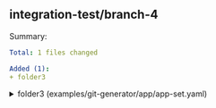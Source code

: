 ## integration-test/branch-4

Summary:
```yaml
Total: 1 files changed

Added (1):
+ folder3
```

<details>
<summary>folder3 (examples/git-generator/app/app-set.yaml)</summary>
<br>

```diff
@@ Application added: folder3 (examples/git-generator/app/app-set.yaml) @@
+---
+apiVersion: apps/v1
+kind: Deployment
+metadata:
+  labels:
+    argocd.argoproj.io/instance: folder3
+  name: deploy-from-folder-three
+spec:
+  replicas: 2
+  selector:
+    matchLabels:
+      app: myapp
+  template:
+    metadata:
+      labels:
+        app: myapp
+    spec:
+      containers:
+      - image: dag-andersen/myapp:latest
+        name: myapp
+        ports:
+        - containerPort: 80
+
```

</details>
